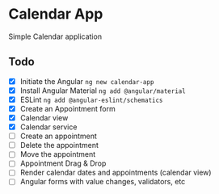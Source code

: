 # Calendar App

Simple Calendar application

## Todo

- [x] Initiate the Angular `ng new calendar-app`
- [x] Install Angular Material `ng add @angular/material`
- [x] ESLint `ng add @angular-eslint/schematics`
- [x] Create an Appointment form
- [x] Calendar view
- [x] Calendar service
- [ ] Create an appointment
- [ ] Delete the appointment
- [ ] Move the appointment
- [ ] Appointment Drag & Drop
- [ ] Render calendar dates and appointments (calendar view)
- [ ] Angular forms with value changes, validators, etc
